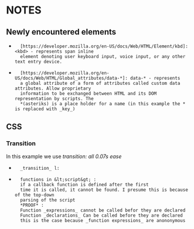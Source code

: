 # NOTES

## Newly encountered elements

*       [https://developer.mozilla.org/en-US/docs/Web/HTML/Element/kbd]: <kbd> - represents span inline         
        element denoting user keyboard input, voice input, or any other text entry device.

*       [https://developer.mozilla.org/en-US/docs/Web/HTML/Global_attributes/data-*]: data-* - represents
        a global attribute of a form of attributes called custom data attributes. Allow proprietary
        information to be exchanged between HTML and its DOM representation by scripts. The
        *(asteriks) is a place holder for a name (in this example the * is replaced with _key_)
        

## CSS

### Transition


In this example we use _transition: all 0.07s ease_ 

*       _transition_ l:

*       functions in &lt;script&gt; : 
        if a callback function is defined after the first
        time it is called, it cannot be found. I presume this is because of the top-down 
        parsing of the script
        *PROOF* : 
        Function _expressions_ cannot be called befor they are declared
        Function _declarations_ Can be called before they are declared
        this is the case because _function expressions_ are anononymous
